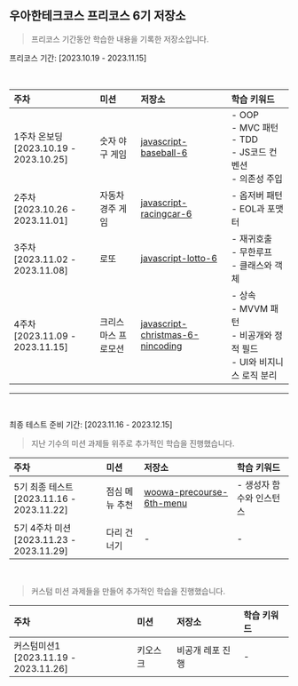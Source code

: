 ## 우아한테크코스 프리코스 6기 저장소

> 프리코스 기간동안 학습한 내용을 기록한 저장소입니다.

프리코스 기간: [2023.10.19 - 2023.11.15]

<br>

| 주차                                        | 미션                | 저장소                                                                                            | 학습 키워드                                                                      |
| :------------------------------------------ | :------------------ | :------------------------------------------------------------------------------------------------ | :------------------------------------------------------------------------------- |
| 1주차 온보딩 <br> [2023.10.19 - 2023.10.25] | 숫자 야구 게임      | [javascript-baseball-6](https://github.com/nincoding/javascript-baseball-6/tree/nincoding)        | - OOP <br> - MVC 패턴 <br> - TDD <br> - JS코드 컨벤션 <br> - 의존성 주입         |
| 2주차 <br> [2023.10.26 - 2023.11.01]        | 자동차 경주 게임    | [javascript-racingcar-6](https://github.com/nincoding/javascript-racingcar-6/tree/nincoding)      | - 옵저버 패턴 <br> - EOL과 포맷터                                                |
| 3주차 <br> [2023.11.02 - 2023.11.08]        | 로또                | [javascript-lotto-6](https://github.com/nincoding/javascript-lotto-6/tree/nincoding)              | - 재귀호출 <br> - 무한루프 <br> - 클래스와 객체                                  |
| 4주차 <br> [2023.11.09 - 2023.11.15]        | 크리스마스 프로모션 | [javascript-christmas-6-nincoding](https://github.com/nincoding/javascript-christmas-6-nincoding) | - 상속 <br> - MVVM 패턴 <br> - 비공개와 정적 필드 <br> - UI와 비지니스 로직 분리 |

---

<br>

최종 테스트 준비 기간: [2023.11.16 - 2023.12.15]

> 지난 기수의 미션 과제들 위주로 추가적인 학습을 진행했습니다.

| 주차                                           | 미션           | 저장소                                                                            | 학습 키워드              |
| :--------------------------------------------- | :------------- | :-------------------------------------------------------------------------------- | :----------------------- |
| 5기 최종 테스트 <br> [2023.11.16 - 2023.11.22] | 점심 메뉴 추천 | [woowa-precourse-6th-menu](https://github.com/nincoding/woowa-precourse-6th-menu) | - 생성자 함수와 인스턴스 |
| 5기 4주차 미션 <br> [2023.11.23 - 2023.11.29]  | 다리 건너기    | -                                                                                 | -                        |

<br>

> 커스텀 미션 과제들을 만들어 추가적인 학습을 진행했습니다.

| 주차                                       | 미션     | 저장소           | 학습 키워드 |
| :----------------------------------------- | :------- | :--------------- | :---------- |
| 커스텀미션1 <br> [2023.11.19 - 2023.11.26] | 키오스크 | 비공개 레포 진행 | -           |
